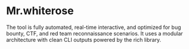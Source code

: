 # Mr.whiterose
The tool is fully automated, real-time interactive, and optimized for bug bounty, CTF, and red team reconnaissance scenarios. It uses a modular architecture with clean CLI outputs powered by the rich library.
